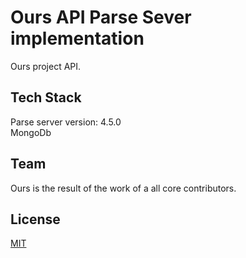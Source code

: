 # Ours API Parse Sever implementation

Ours project API.

## Tech Stack
Parse server version: 4.5.0  
MongoDb
## Team
Ours is the result of the work of a all core contributors.
## License
[MIT](LICENSE)

